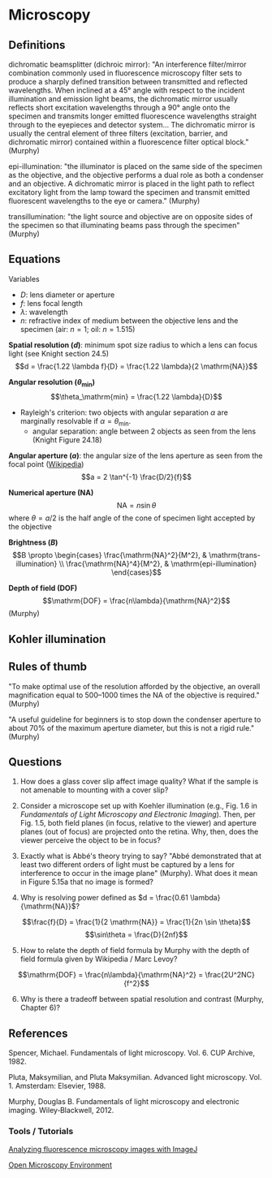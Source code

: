 # Microscopy

## Definitions

dichromatic beamsplitter (dichroic mirror): "An interference filter/mirror combination commonly used in fluorescence microscopy filter sets to produce a sharply defined transition between transmitted and reflected wavelengths. When inclined at a 45° angle with respect to the incident illumination and emission light beams, the dichromatic mirror usually reflects short excitation wavelengths through a 90° angle onto the specimen and transmits longer emitted fluorescence wavelengths straight through to the eyepieces and detector system... The dichromatic mirror is usually the central element of three filters (excitation, barrier, and dichromatic mirror) contained within a fluorescence filter optical block." (Murphy)

epi-illumination: "the illuminator is placed on the same side of the specimen as the objective, and the objective performs a dual role as both a condenser and an objective. A dichromatic mirror is placed in the light path to reflect excitatory light from the lamp toward the specimen and transmit emitted fluorescent wavelengths to the eye or camera." (Murphy)

transillumination: "the light source and objective are on opposite sides of the specimen so that illuminating beams pass through the specimen" (Murphy)

## Equations

Variables
- $D$: lens diameter or aperture
- $f$: lens focal length
- $\lambda$: wavelength
- $n$: refractive index of medium between the objective lens and the specimen (air: $n = 1$; oil: $n = 1.515$)

**Spatial resolution ($d$)**: minimum spot size radius to which a lens can focus light (see Knight section 24.5)
$$d = \frac{1.22 \lambda f}{D} = \frac{1.22 \lambda}{2 \mathrm{NA}}$$

**Angular resolution ($\theta_\mathrm{min}$)**
$$\theta_\mathrm{min} = \frac{1.22 \lambda}{D}$$
- Rayleigh's criterion: two objects with angular separation $\alpha$ are marginally resolvable if $\alpha = \theta_\mathrm{min}$.
  - angular separation: angle between 2 objects as seen from the lens (Knight Figure 24.18)

**Angular aperture ($a$)**: the angular size of the lens aperture as seen from the focal point ([Wikipedia](https://en.wikipedia.org/wiki/Angular_aperture))
$$a = 2 \tan^{-1} \frac{D/2}{f}$$

**Numerical aperture ($\mathrm{NA}$)**
$$\mathrm{NA} = n \sin \theta$$
where $\theta = a/2$ is the half angle of the cone of specimen light accepted by the objective

**Brightness ($B$)**
$$B \propto \begin{cases}
\frac{\mathrm{NA}^2}{M^2}, & \mathrm{trans-illumination} \\
\frac{\mathrm{NA}^4}{M^2}, & \mathrm{epi-illumination}
\end{cases}$$

**Depth of field ($\mathrm{DOF}$)**
$$\mathrm{DOF} = \frac{n\lambda}{\mathrm{NA}^2}$$
(Murphy)

## Kohler illumination

## Rules of thumb

"To make optimal use of the resolution afforded by the objective, an overall magnification equal to 500–1000 times the NA of the objective is required." (Murphy)

"A useful guideline for beginners is to stop down the condenser aperture to about 70% of the maximum aperture diameter, but this is not a rigid rule." (Murphy)

## Questions

1. How does a glass cover slip affect image quality? What if the sample is not amenable to mounting with a cover slip?

2. Consider a microscope set up with Koehler illumination (e.g., Fig. 1.6 in *Fundamentals of Light Microscopy and Electronic Imaging*). Then, per Fig. 1.5, both field planes (in focus, relative to the viewer) and aperture planes (out of focus) are projected onto the retina. Why, then, does the viewer perceive the object to be in focus?

3. Exactly what is Abbé's theory trying to say? "Abbé demonstrated that at least two different orders of light must be captured by a lens for interference to occur in the image plane" (Murphy). What does it mean in Figure 5.15a that no image is formed?

4. Why is resolving power defined as $d = \frac{0.61 \lambda}{\mathrm{NA}}$?

$$\frac{f}{D} = \frac{1}{2 \mathrm{NA}} = \frac{1}{2n \sin \theta}$$
$$\sin\theta = \frac{D}{2nf}$$

5. How to relate the depth of field formula by Murphy with the depth of field formula given by Wikipedia / Marc Levoy?

$$\mathrm{DOF} = \frac{n\lambda}{\mathrm{NA}^2} = \frac{2U^2NC}{f^2}$$

6. Why is there a tradeoff between spatial resolution and contrast (Murphy, Chapter 6)?

## References

Spencer, Michael. Fundamentals of light microscopy. Vol. 6. CUP Archive, 1982.

Pluta, Maksymilian, and Pluta Maksymilian. Advanced light microscopy. Vol. 1. Amsterdam: Elsevier, 1988.

Murphy, Douglas B. Fundamentals of light microscopy and electronic imaging. Wiley‐Blackwell, 2012.

### Tools / Tutorials

[Analyzing fluorescence microscopy images with ImageJ](https://petebankhead.gitbooks.io/imagej-intro/content/)

[Open Microscopy Environment](https://www.openmicroscopy.org/)